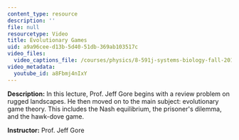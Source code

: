 ```yaml
---
content_type: resource
description: ''
file: null
resourcetype: Video
title: Evolutionary Games
uid: a9a96cee-d13b-5d40-51db-369ab103517c
video_files:
  video_captions_file: /courses/physics/8-591j-systems-biology-fall-2014/lecture-videos/evolutionary-games/a8Fbmj4nIxY.vtt
video_metadata:
  youtube_id: a8Fbmj4nIxY
---
```


**Description:** In this lecture, Prof. Jeff Gore begins with a review problem on rugged landscapes. He then moved on to the main subject: evolutionary game theory. This includes the Nash equilibrium, the prisoner's dilemma, and the hawk-dove game.

**Instructor:** Prof. Jeff Gore